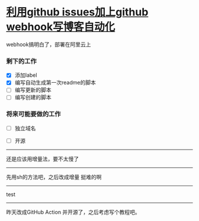 # [利用github issues加上github webhook写博客自动化](https://github.com/yihong0618/gitblog/issues/45)

webhook搞明白了，部署在阿里云上

### 剩下的工作
- [x] 添加label
- [x] 编写自动生成第一次readme的脚本
- [ ] 编写更新的脚本
- [ ]  编写创建的脚本
### 将来可能要做的工作
- [ ] 独立域名
- [ ] 开源



---

还是应该用增量法，要不太慢了

---

先用sh的方法吧，之后改成增量
挺难的啊

---

test

---

昨天改成GitHub Action 并开源了，之后考虑写个教程吧。